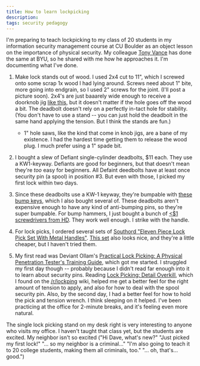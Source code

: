 ```yaml
---
title: How to learn lockpicking
description:
tags: security pedagogy
---
```


I'm preparing to teach lockpicking to my class of 20 students in my information security management course at CU Boulder as an object lesson on the importance of physical security.
My colleague [Tony Vance](https://anthonyvance.com/) has done the same at BYU, so he shared with me how he approaches it. I'm documenting what I've done.

1. 	Make lock stands out of wood. I used 2x4 cut to 11", which I screwed onto some scrap 1x wood I had lying around. Screws need about 1" bite, more going into endgrain,
	so I used 2" screws for the joint. (I'll post a picture soon). 2x4's are just baaarely wide enough to receive a doorknob jig [like this](http://www.homedepot.com/p/Ryobi-Wood-Metal-Door-Lock-Installation-Kit-A99DLK4/205209873),
	but it doesn't matter if the hole goes off the wood a bit. The deadbolt doesn't rely on a perfectly in-tact hole for stability. (You don't have to use a stand -- you can just hold the deadbolt in the same hand applying the tension. But I think the stands are fun.)
	* 1" hole saws, like the kind that come in knob jigs, are a bane of my existence. I had the hardest time getting them to release the wood plug. I much prefer using a 1" spade bit.


2.	I bought a slew of Defiant single-cylinder deadbolts, $11 each. They use a KW1-keyway. Defiants are good for beginners, but that doesn't mean they're _too_ easy for beginners.
	All Defaint deedbolts have at least once security pin (a spool) in position #3. But even with those, I picked my first lock within two days.

3.	Since these deadbolts use a KW-1 keyway, they're bumpable with [these bump keys](https://www.bumpmylock.com/kwikset-kw1-house-key-bump-key.html), which I also bought several of.
	These deadbolts aren't expensive enough to have any kind of anti-bumping pins, so they're super bumpable. For bump hammers, I just bought a bunch of [<$1 screwdrivers from HD](http://www.homedepot.com/p/2-in-x-4-in-Phillips-Head-Screwdriver-008-004-NOB/100651743).
	They work well enough. I strike with the handle.

3.	For lock picks, I ordered several sets of [Southord "Eleven Piece Lock Pick Set With Metal Handles"](https://www.southord.com/Lock-Pick-Tools/Lock-Pick-Set-11-Piece-Metal-Handles.html). [This set](http://www.southord.com/Lock-Pick-Tools/Lock-Pick-Set-14-Piece-PXS-14.html)
	also looks nice, and they're a little cheaper, but I haven't tried them.

4. 	My first read was Deviant Ollam's [Practical Lock Picking: A Physical Penetration Tester's Training Guide](http://a.co/3kuTwFw), which got me started. I struggled my first day though -- probably because
	I didn't read far enough into it to learn about security pins. Reading [Lock Picking: Detail Overkill](https://www.dropbox.com/s/y39ix9u9qpqffct/Lockpicking%20Detail%20Overkill.pdf?dl=0), which I found on the [/r/lockping](https://www.reddit.com/r/lockpicking) wiki, helped me get a better
	feel for the right amount of tension to apply, and also for how to deal with the spool security pin. Also, by the second day, I had a better feel for how to hold the pick and tension wrench. I think
	sleeping on it helped. I've been practicing at the office for 2-minute breaks, and it's feeling even more natural.

The single lock picking stand on my desk right is very interesting to anyone who visits my office. I haven't taught that class yet, but the students are excited. My neighbor isn't so excited ("Hi Dave, what's new?" "Just picked my first lock!" "... so my neighbor is a criminal..." "I'm also going to teach it to 20 college students,
making them all criminals, too." "... oh, that's... good.")

